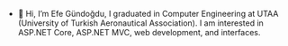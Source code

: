 - 👋 Hi, I’m Efe Gündoğdu, I graduated in Computer Engineering at UTAA (University of Turkish Aeronautical Association).
I am interested in ASP.NET Core, ASP.NET MVC, web development, and interfaces.
